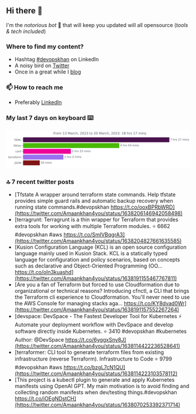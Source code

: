 <!--- [![Hits](https://hits.seeyoufarm.com/api/count/incr/badge.svg?url=https%3A%2F%2Fgithub.com%2Fakhan4u%2Fhit-counter&count_bg=%2379C83D&title_bg=%23555555&icon=&icon_color=%23E7E7E7&title=visits&edge_flat=false)](https://hits.seeyoufarm.com) --->

## Hi there 👋

I'm the _notorious bot_ 🤣 that will keep you updated will all opensource (_tools & tech included_) 

### Where to find my content?

* Hashtag [#devopskhan](https://www.linkedin.com/feed/hashtag/devopskhan) on LinkedIn
* A noisy bird on [Twitter](https://twitter.com/Amaankhan4you)
* Once in a great while I [blog](https://linuxparrot.netlify.app) 


### 📫 **How to reach me**

* Preferably [LinkedIn](https://www.linkedin.com/in/amaan-khan-linux-ninja)

### My last 7 days on keyboard ⌨️

<img src="https://github.com/akhan4u/akhan4u/blob/main/images/stat.svg" alt="Amaan's Wakatime Activity!"/>

### 🔝 7 recent twitter posts
<!-- DEVDOJO:START -->
- [Tfstate A wrapper around terraform state commands. Help tfstate provides simple guard rails and automatic backup recovery when running state commands.#devopskhan https://t.co/ooxBPRbWRD](https://twitter.com/Amaankhan4you/status/1638206146942058498)
- [terragrunt: Terragrunt is a thin wrapper for Terraform that provides extra tools for working with multiple Terraform modules.
⭐️ 6662
#devopskhan #aws
https://t.co/SmIVBqgrA3](https://twitter.com/Amaankhan4you/status/1638204827661635585)
- [Kusion Configuration Language &lpar;KCL&rpar; is an open source configuration language mainly used in Kusion Stack. KCL is a statically typed language for configuration and policy scenarios, based on concepts such as declarative and Object-Oriented Programming &lpar;OO… https://t.co/oln3kuashd](https://twitter.com/Amaankhan4you/status/1638191155467767811)
- [Are you a fan of Terraform but forced to use Cloudformation due to organizational or technical reasons? Introducing cfnctl, a CLI that brings the Terraform cli experience to Cloudformation. You&#39;ll never need to use the AWS Console for managing stacks aga… https://t.co/KY8dvad0Wr](https://twitter.com/Amaankhan4you/status/1638191157552267264)
- [devspace: DevSpace - The Fastest Developer Tool for Kubernetes ⚡ Automate your deployment workflow with DevSpace and develop software directly inside Kubernetes.
⭐️ 3410
#devopskhan #kubernetes
Author: @DevSpace
https://t.co/6yggxSny8J](https://twitter.com/Amaankhan4you/status/1638114422236528641)
- [terraformer: CLI tool to generate terraform files from existing infrastructure &lpar;reverse Terraform&rpar;. Infrastructure to Code
⭐️ 9799
#devopskhan #aws
https://t.co/bzgL7cN1QU](https://twitter.com/Amaankhan4you/status/1638114223103578112)
- [This project is a kubectl plugin to generate and apply Kubernetes manifests using OpenAI GPT. My main motivation is to avoid finding and collecting random manifests when dev/testing things.#devopskhan https://t.co/iOEgNDstCH](https://twitter.com/Amaankhan4you/status/1638070253392371714)
<!-- DEVDOJO:END -->

<!-- ![Amaan's GitHub stats](https://github-readme-stats.vercel.app/api?username=akhan4u&count_private=true&show_icons=true&hide=contribs) -->

